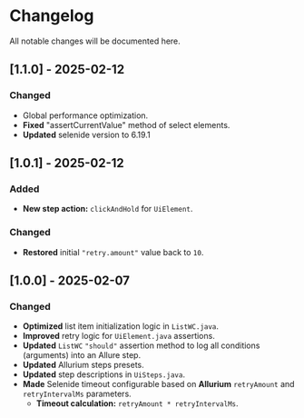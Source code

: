 # Changelog
All notable changes will be documented here.

## [1.1.0] - 2025-02-12

### Changed
- Global performance optimization.
- **Fixed** "assertCurrentValue" method of select elements.
- **Updated** selenide version to 6.19.1

## [1.0.1] - 2025-02-12

### Added
- **New step action:** `clickAndHold` for `UiElement`.

### Changed
- **Restored** initial `"retry.amount"` value back to `10`.

## [1.0.0] - 2025-02-07

### Changed
- **Optimized** list item initialization logic in `ListWC.java`.
- **Improved** retry logic for `UiElement.java` assertions.
- **Updated** `ListWC` `"should"` assertion method to log all conditions (arguments) into an Allure step.
- **Updated** Allurium steps presets.
- **Updated** step descriptions in `UiSteps.java`.
- **Made** Selenide timeout configurable based on **Allurium** `retryAmount` and `retryIntervalMs` parameters.
  - **Timeout calculation:** `retryAmount * retryIntervalMs`.

